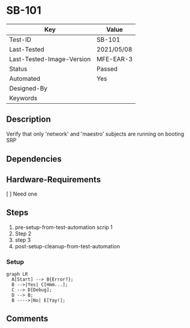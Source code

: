 # SB-101
| Key                       | Value                                |
| -----------               | ------------------------------------ |
| Test-ID                   | SB-101                               |
| Last-Tested               | 2021/05/08                           |
| Last-Tested-Image-Version | MFE-EAR-3                            |
| Status                    | Passed                               |
| Automated                 | Yes                                  |
| Designed-By               |                                      |
| Keywords                  |                                      |

## Description

Verify that only 'network' and 'maestro' subjects are running on booting SRP	

## Dependencies

## Hardware-Requirements
[ ] Need one

## Steps

1. pre-setup-from-test-automation scrip 1
2. Step 2
3. step 3
4. post-setup-cleanup-from-test-automation

### Setup
``` mermaid
graph LR
  A[Start] --> B{Error?};
  B -->|Yes| C[Hmm...];
  C --> D[Debug];
  D --> B;
  B ---->|No| E[Yay!];
```

## Comments
